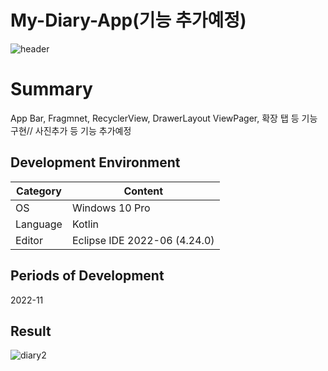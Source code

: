 
# My-Diary-App(기능 추가예정)
![header](https://capsule-render.vercel.app/api?type=waving&color=auto&height=300&section=header&text=DiaryApp&fontSize=90&animation=fadeIn&fontAlignY=38&desc=SuHwa&descAlignY=60&descAlign=62)
# Summary
<Memo android App>
App Bar, Fragmnet, RecyclerView, DrawerLayout
ViewPager, 확장 탭 등 기능 구현// 사진추가 등 기능 추가예정

## Development Environment
| Category | Content |
| --- | --- |
| OS | Windows 10 Pro |
| Language | Kotlin |
| Editor | Eclipse IDE 2022-06 (4.24.0) |

## Periods of Development
2022-11

## Result
![diary2](https://user-images.githubusercontent.com/115531871/201713374-5bb9f754-2693-4c82-b76f-9c82dffc467f.gif)

